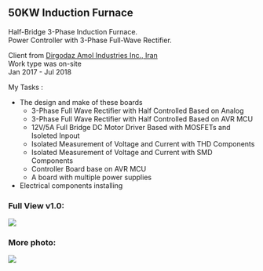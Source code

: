 ## 50KW Induction Furnace
Half-Bridge 3-Phase Induction Furnace.  
Power Controller with 3-Phase Full-Wave Rectifier.  

Client from [Dirgodaz Amol Industries Inc., Iran](https://dirgodazamol.com/en/)  
Work type was on-site  
Jan 2017 - Jul 2018  

My Tasks :
- The design and make of these boards
  - 3-Phase Full Wave Rectifier with Half Controlled Based on Analog
  - 3-Phase Full Wave Rectifier with Half Controlled Based on AVR MCU
  - 12V/5A Full Bridge DC Motor Driver Based with MOSFETs and Isoleted Inpout
  - Isolated Measurement of Voltage and Current with THD Components
  - Isolated Measurement of Voltage and Current with SMD Components
  - Controller Board base on AVR MCU
  - A board with multiple power supplies
- Electrical components installing

### Full View v1.0:
![](https://s32.picofile.com/file/8477705700/FullView_v1_0.jpg) 

### More photo:
![](https://s32.picofile.com/file/8477705718/p1.jpg)  
 